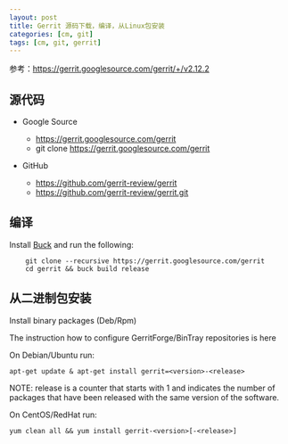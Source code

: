 ```yaml
---
layout: post
title: Gerrit 源码下载，编译，从Linux包安装
categories: [cm, git]
tags: [cm, git, gerrit]
---
```




参考：<https://gerrit.googlesource.com/gerrit/+/v2.12.2>


## 源代码

* Google Source
    * https://gerrit.googlesource.com/gerrit
    * git clone https://gerrit.googlesource.com/gerrit

* GitHub
    * https://github.com/gerrit-review/gerrit
    * https://github.com/gerrit-review/gerrit.git




## 编译

Install [Buck](https://buckbuild.com/setup/install.html) and run the following:

```
    git clone --recursive https://gerrit.googlesource.com/gerrit
    cd gerrit && buck build release
```




## 从二进制包安装

Install binary packages (Deb/Rpm)

The instruction how to configure GerritForge/BinTray repositories is here

On Debian/Ubuntu run:

    apt-get update & apt-get install gerrit=<version>-<release>

NOTE: release is a counter that starts with 1 and indicates the number of packages that have been released with the same version of the software.

On CentOS/RedHat run:

    yum clean all && yum install gerrit-<version>[-<release>]










